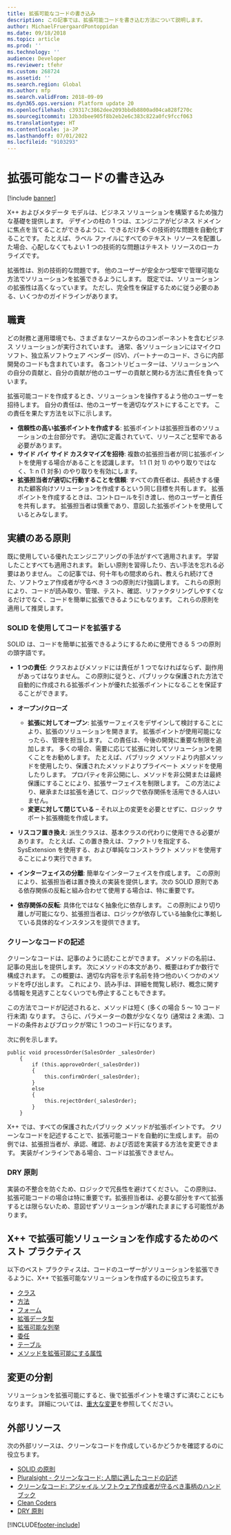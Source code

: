 ```yaml
---
title: 拡張可能なコードの書き込み
description: この記事では、拡張可能コードを書き込む方法について説明します。
author: MichaelFruergaardPontoppidan
ms.date: 09/18/2018
ms.topic: article
ms.prod: ''
ms.technology: ''
audience: Developer
ms.reviewer: tfehr
ms.custom: 268724
ms.assetid: ''
ms.search.region: Global
ms.author: mfp
ms.search.validFrom: 2018-09-09
ms.dyn365.ops.version: Platform update 20
ms.openlocfilehash: c39317c3862dee2093bbdb8800ad04ca828f270c
ms.sourcegitcommit: 12b3dbee905f8b2eb2e6c383c822a0fc9fccf063
ms.translationtype: HT
ms.contentlocale: ja-JP
ms.lasthandoff: 07/01/2022
ms.locfileid: "9103293"
---
```

# <a name="write-extensible-code"></a>拡張可能なコードの書き込み

[!include [banner](../includes/banner.md)]

X++ およびメタデータ モデルは、ビジネス ソリューションを構築するため強力な基礎を提供します。 デザインの柱の 1 つは、エンジニアがビジネス ドメインに焦点を当てることができるように、できるだけ多くの技術的な問題を自動化することです。 たとえば、ラベル ファイルにすべてのテキスト リソースを配置した場合、心配しなくてもよい 1 つの技術的な問題はテキスト リソースのローカライズです。

拡張性は、別の技術的な問題です。 他のユーザーが安全かつ堅牢で管理可能な方法でソリューションを拡張できるようにします。 既定では、ソリューションの拡張性は高くなっています。 ただし、完全性を保証するために従う必要のある、いくつかのガイドラインがあります。

## <a name="responsibilities"></a>職責
どの財務と運用環境でも、さまざまなソースからのコンポーネントを含むビジネス ソリューションが実行されています。 通常、各ソリューションにはマイクロソフト、独立系ソフトウェア ベンダー (ISV)、パートナーのコード、さらに内部開発のコードも含まれています。 各コントリビューターは、ソリューションへの自分の貢献と、自分の貢献が他のユーザーの貢献と関わる方法に責任を負っています。

拡張可能コードを作成するとき、ソリューションを操作するよう他のユーザーを招待します。 自分の責任は、他のユーザーを適切なゲストにすることです。 この責任を果たす方法を以下に示します。

+ **信頼性の高い拡張ポイントを作成する**: 拡張ポイントは拡張担当者のソリューションの土台部分です。 適切に定義されていて、リリースごと堅牢である必要があります。
+ **サイド バイ サイド カスタマイズを招待**: 複数の拡張担当者が同じ拡張ポイントを使用する場合があることを認識します。 1:1 (1 対 1) のやり取りではなく、1: n (1 対多) のやり取りを有効にします。
+ **拡張担当者が適切に行動することを信頼**: すべての責任者は、長続きする優れた顧客向けソリューションを作成するという同じ目標を共有します。 拡張ポイントを作成するときは、コントロールを引き渡し、他のユーザーと責任を共有します。 拡張担当者は慎重であり、意図した拡張ポイントを使用しているとみなします。

## <a name="proven-principles"></a>実績のある原則
既に使用している優れたエンジニアリングの手法がすべて適用されます。 学習したことすべても適用されます。 新しい原則を習得したり、古い手法を忘れる必要はありません。 この記事では、何十年もの間求められ、教えられ続けてきた、ソフトウェア作成者が守るべき 3 つの原則だけ強調します。 これらの原則により、コードが読み取り、管理、テスト、確認、リファクタリングしやすくなるだけでなく、コードを簡単に拡張できるようにもなります。 これらの原則を適用して推奨します。

### <a name="extend-code-by-using-the-solid-principles"></a>SOLID を使用してコードを拡張する
SOLID は、コードを簡単に拡張できるようにするために使用できる 5 つの原則の頭字語です。

+ **1 つの責任**: クラスおよびメソッドには責任が 1 つでなければならず、副作用があってはなりません。 この原則に従うと、パブリックな保護された方法で自動的に作成される拡張ポイントが優れた拡張ポイントになることを保証することができます。
+ **オープン/クローズ**

    - **拡張に対してオープン**: 拡張サーフェイスをデザインして検討することにより、拡張のソリューションを開きます。 拡張ポイントが使用可能になったら、管理を担当します。 この責任は、今後の開発に重要な制限を追加します。 多くの場合、需要に応じて拡張に対してソリューションを開くことをお勧めします。 たとえば、パブリック メソッドより内部メソッドを使用したり、保護されたメソッドよりプライベート メソッドを使用したりします。 プロパティを非公開にし、メソッドを非公開または最終保護にすることにより、拡張サーフェイスを制限します。 この方法により、継承または拡張を通じて、ロジックで依存関係を活用できる人はいません。
    - **変更に対して閉じている** – それ以上の変更を必要とせずに、ロジック サポート拡張機能を作成します。


+ **リスコフ置き換え**: 派生クラスは、基本クラスの代わりに使用できる必要があります。 たとえば、この置き換えは、ファクトリを指定する、SysExtension を使用する、および単純なコンストラクト メソッドを使用することにより実行できます。
+ **インターフェイスの分離**: 簡単なインターフェイスを作成します。 この原則により、拡張担当者は置き換えの実装を提供します。次の SOLID 原則である依存関係の反転と組み合わせて使用する場合は、特に重要です。
+ **依存関係の反転**: 具体化ではなく抽象化に依存します。 この原則により切り離しが可能になり、拡張担当者は、ロジックが依存している抽象化に準拠している具体的なインスタンスを提供できます。

### <a name="write-clean-code"></a>クリーンなコードの記述
クリーンなコードは、記事のように読むことができます。 メソッドの名前は、記事の見出しを提供します。 次にメソッドの本文があり、概要はわずか数行で構成されます。 この概要は、適切な内容を示す名前を持つ他のいくつかのメソッドを呼び出します。 これにより、読み手は、詳細を閲覧し続け、概念に関する情報を見逃すことなくいつでも停止することもできます。

この方法でコードが記述されると、メソッドは短く (多くの場合 5 ～ 10 コード行未満) なります。 さらに、パラメーターの数が少なくなり (通常は 2 未満)、コードの条件およびブロックが常に 1 つのコード行になります。

次に例を示します。

```xpp
public void processOrder(SalesOrder _salesOrder)
    {
        if (this.approveOrder(_salesOrder))
        {
            this.confirmOrder(_salesOrder);
        }
        else
        {
            this.rejectOrder(_salesOrder);
        }
    }
```

X++ では、すべての保護されたパブリック メソッドが拡張ポイントです。 クリーンなコードを記述することで、拡張可能コードを自動的に生成します。 前の例では、拡張担当者が、承認、確認、および否認を実装する方法を変更できます。 実装がインラインである場合、コードは拡張できません。

### <a name="dont-repeat-yourself-dry"></a>DRY 原則
実装の不整合を防ぐため、ロジックで冗長性を避けてください。 この原則は、拡張可能コードの場合は特に重要です。拡張担当者は、必要な部分をすべて拡張するとは限らないため、意図せずソリューションが壊れたままにする可能性があります。

## <a name="best-practices-to-create-an-extensible-solution-in-x"></a>X++ で拡張可能ソリューションを作成するためのベスト プラクティス
以下のベスト プラクティスは、コードのユーザーがソリューションを拡張できるように、X++ で拡張可能なソリューションを作成するのに役立ちます。

+ [クラス](extensible-classes.md)
+ [方法](extensible-methods.md)
+ [フォーム](extensible-forms.md)
+ [拡張データ型](extensible-edts.md)
+ [拡張可能な列挙](extensible-enums.md)
+ [委任](extensible-code-delegates.md)
+ [テーブル](extensible-tables.md)
+ [メソッドを拡張可能にする属性](extensibility-attributes.md)

## <a name="breaking-changes"></a>変更の分割
ソリューションを拡張可能にすると、後で拡張ポイントを壊さずに済むことにもなります。 詳細については、[重大な変更](breaking-changes.md)を参照してください。

## <a name="external-resources"></a>外部リソース
次の外部リソースは、クリーンなコードを作成しているかどうかを確認するのに役立ちます。

+ [SOLID の原則](https://en.wikipedia.org/wiki/SOLID)
+ [Pluralsight - クリーンなコード: 人間に適したコードの記述](https://www.pluralsight.com/courses/writing-clean-code-humans)
+ [クリーンなコード: アジャイル ソフトウェア作成者が守るべき事柄のハンドブック](https://www.amazon.com/Clean-Code-Handbook-Software-Craftsmanship/dp/0132350882)
+ [Clean Coders](https://cleancoders.com/)
+ [DRY 原則](https://en.wikipedia.org/wiki/Don%27t_repeat_yourself)


[!INCLUDE[footer-include](../../../includes/footer-banner.md)]
